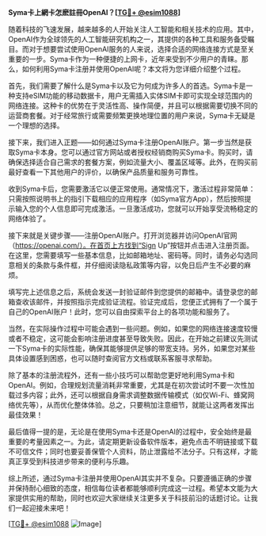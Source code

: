 **Syma卡上網卡怎麽註冊OpenAI？[[TG💪+ @esim1088](https://t.me/s/esim1088)]**

随着科技的飞速发展，越来越多的人开始关注人工智能和相关技术的应用。其中，OpenAI作为全球领先的人工智能研究机构之一，其提供的各种工具和服务备受瞩目。而对于想要尝试使用OpenAI服务的人来说，选择合适的网络连接方式是至关重要的一步。Syma卡作为一种便捷的上网卡，近年来受到不少用户的青睐。那么，如何利用Syma卡注册并使用OpenAI呢？本文将为您详细介绍整个过程。

首先，我们需要了解什么是Syma卡以及它为何成为许多人的首选。Syma卡是一种支持eSIM功能的移动数据卡，用户无需插入实体SIM卡即可实现全球范围内的网络连接。这种卡的优势在于灵活性高、操作简便，并且可以根据需要切换不同的运营商套餐。对于经常旅行或需要频繁更换地理位置的用户来说，Syma卡无疑是一个理想的选择。

接下来，我们进入正题——如何通过Syma卡注册OpenAI账户。第一步当然是获取Syma卡本身。您可以通过官方网站或者授权经销商购买Syma卡。购买时，请确保选择适合自己需求的套餐方案，例如流量大小、覆盖区域等。此外，在购买前最好查看一下其他用户的评价，以确保产品质量和服务可靠性。

收到Syma卡后，您需要激活它以便正常使用。通常情况下，激活过程非常简单：只需按照说明书上的指引下载相应的应用程序（如Syma官方App），然后按照提示输入您的个人信息即可完成激活。一旦激活成功，您就可以开始享受流畅稳定的网络体验了。

接下来就是关键步骤——注册OpenAI账户。打开浏览器并访问OpenAI官网（https://openai.com/）。在首页上方找到“Sign Up”按钮并点击进入注册页面。在这里，您需要填写一些基本信息，比如邮箱地址、密码等。同时，请务必勾选同意相关的条款与条件框，并仔细阅读隐私政策等内容，以免日后产生不必要的麻烦。

填写完上述信息之后，系统会发送一封验证邮件到您提供的邮箱中。请登录您的邮箱查收该邮件，并按照指示完成验证流程。验证完成后，您便正式拥有了一个属于自己的OpenAI账户！此时，您可以自由探索平台上的各项功能和服务了。

当然，在实际操作过程中可能会遇到一些问题。例如，如果您的网络连接速度较慢或者不稳定，这可能会影响注册进度甚至导致失败。因此，在开始之前建议先测试一下Syma卡的实际性能，确保其能够提供足够的带宽支持。另外，如果您对某些具体设置感到困惑，也可以随时查阅官方文档或联系客服寻求帮助。

除了基本的注册流程外，还有一些小技巧可以帮助您更好地利用Syma卡和OpenAI。例如，合理规划流量消耗非常重要，尤其是在初次尝试时不要一次性加载过多内容；此外，还可以根据自身需求调整数据传输模式（如仅Wi-Fi、蜂窝网络优先等），从而优化整体体验。总之，只要稍加注意细节，就能让这两者发挥出最佳效果！

最后值得一提的是，无论是在使用Syma卡还是OpenAI的过程中，安全始终是最重要的考量因素之一。为此，请定期更新设备软件版本，避免点击不明链接或下载不可信文件；同时也要妥善保管个人资料，防止泄露给不法分子。只有这样，才能真正享受到科技进步带来的便利与乐趣。

综上所述，通过Syma卡注册并使用OpenAI其实并不复杂。只要遵循正确的步骤并保持耐心细致的态度，相信每位读者都能够顺利完成这一过程。希望本文能为大家提供实用的帮助，同时也欢迎大家继续关注更多关于科技前沿的话题讨论。让我们一起迎接未来吧！

[[TG💪+ @esim1088](https://t.me/s/esim1088) ![Image](https://i.postimg.cc/4NQfJmqS/Snipaste-2025-05-13-00-14-12.png)]